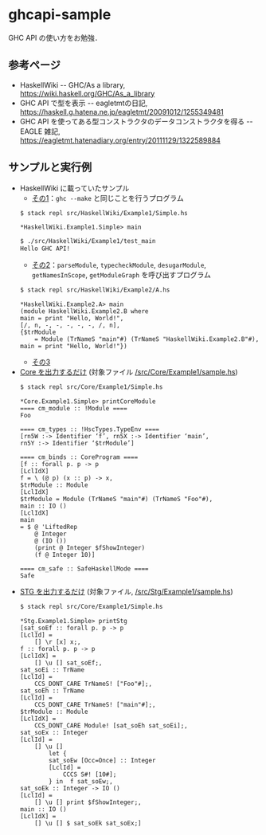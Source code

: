 # ghcapi-sample

GHC API の使い方をお勉強．

## 参考ページ

- HaskellWiki -- GHC/As a library, https://wiki.haskell.org/GHC/As_a_library
- GHC API で型を表示 -- eagletmtの日記, https://haskell.g.hatena.ne.jp/eagletmt/20091012/1255349481
- GHC API を使ってある型コンストラクタのデータコンストラクタを得る -- EAGLE 雑記, https://eagletmt.hatenadiary.org/entry/20111129/1322589884

## サンプルと実行例

- HaskellWiki に載っていたサンプル
    - [その1](/src/HaskellWiki/Example1/)：`ghc --make` と同じことを行うプログラム
    ```sh
    $ stack repl src/HaskellWiki/Example1/Simple.hs 
    ```
    ```
    *HaskellWiki.Example1.Simple> main
    ```
    ```sh
    $ ./src/HaskellWiki/Example1/test_main
    Hello GHC API!
    ```
    - [その2](/src/HaskellWiki/Example2/)：`parseModule`, `typecheckModule`, `desugarModule`, `getNamesInScope`, `getModuleGraph` を呼び出すプログラム
    ```sh
    $ stack repl src/HaskellWiki/Example2/A.hs 
    ```
    ```
    *HaskellWiki.Example2.A> main
    (module HaskellWiki.Example2.B where
    main = print "Hello, World!",
    [/, n, -, -, -, -, -, /, n],
    {$trModule
        = Module (TrNameS "main"#) (TrNameS "HaskellWiki.Example2.B"#),
    main = print "Hello, World!"})
    ```
    - [その3](/src/HaskellWiki/Example3/)
- [Core を出力するだけ](/src/Core/Example1/) (対象ファイル [/src/Core/Example1/sample.hs](/src/Core/Example1/sample.hs))
    ```sh
    $ stack repl src/Core/Example1/Simple.hs
    ```
    ```
    *Core.Example1.Simple> printCoreModule
    ==== cm_module :: !Module ====
    Foo

    ==== cm_types :: !HscTypes.TypeEnv ====
    [rn5W :-> Identifier ‘f’, rn5X :-> Identifier ‘main’,
    rn5Y :-> Identifier ‘$trModule’]

    ==== cm_binds :: CoreProgram ====
    [f :: forall p. p -> p
    [LclIdX]
    f = \ (@ p) (x :: p) -> x,
    $trModule :: Module
    [LclIdX]
    $trModule = Module (TrNameS "main"#) (TrNameS "Foo"#),
    main :: IO ()
    [LclIdX]
    main
    = $ @ 'LiftedRep
        @ Integer
        @ (IO ())
        (print @ Integer $fShowInteger)
        (f @ Integer 10)]

    ==== cm_safe :: SafeHaskellMode ====
    Safe
    ```
- [STG を出力するだけ](/src/Stg/Example1/) (対象ファイル, [/src/Stg/Example1/sample.hs](/src/Stg/Example1/sample.hs))
    ```bash
    $ stack repl src/Core/Example1/Simple.hs
    ```
    ```
    *Stg.Example1.Simple> printStg
    [sat_soEf :: forall p. p -> p
    [LclId] =
        [] \r [x] x;,
    f :: forall p. p -> p
    [LclIdX] =
        [] \u [] sat_soEf;,
    sat_soEi :: TrName
    [LclId] =
        CCS_DONT_CARE TrNameS! ["Foo"#];,
    sat_soEh :: TrName
    [LclId] =
        CCS_DONT_CARE TrNameS! ["main"#];,
    $trModule :: Module
    [LclIdX] =
        CCS_DONT_CARE Module! [sat_soEh sat_soEi];,
    sat_soEx :: Integer
    [LclId] =
        [] \u []
            let {
            sat_soEw [Occ=Once] :: Integer
            [LclId] =
                CCCS S#! [10#];
            } in  f sat_soEw;,
    sat_soEk :: Integer -> IO ()
    [LclId] =
        [] \u [] print $fShowInteger;,
    main :: IO ()
    [LclIdX] =
        [] \u [] $ sat_soEk sat_soEx;]
    ```
